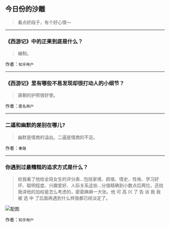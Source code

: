 ## 今日份的沙雕

> 看点好段子，有个好心情～


 
---

### 《西游记》中的正果到底是什么？

> 编制。


作者：`知乎用户`

---

### 《西游记》里有哪些不易发现却很打动人的小细节？

> 唐朝的护照很好使。


作者：`匿名用户`

---

### 二逼和幽默的差别在哪儿?

> 幽默是情商的溢出。二逼是情商的不足。


作者：`秦路`

---

### 你遇到过最糟糕的追求方式是什么？

> 给我看了他给全班女生的评分表…包括家境、颜值、情史、性格、学习好坏、聪明程度、兴趣爱好、人际关系这些…分值精确到小数点后两位，还给我讲他的加权是怎么考虑的，密密麻麻一大张。他 可 高 兴 了 告 诉 我 我 被 选 中 了后面再遇到什么样我都已经淡定了。



![配图](http://pic3.zhimg.com/70/d7ec9aeb8b0e66a3d640426d2cabc466_b.jpg)


作者：`知乎用户`